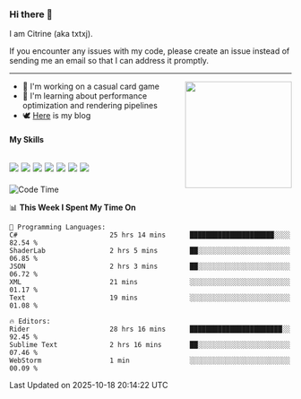 ### Hi there 👋

I am Citrine (aka txtxj).

If you encounter any issues with my code, please create an issue instead of sending me an email so that I can address it promptly.

---

<img align="right" height="190" src="http://github-profile-summary-cards.vercel.app/api/cards/stats?username=txtxj&theme=vue">

- 🌱 I'm working on a casual card game
- 📖 I'm learning about performance optimization and rendering pipelines
- 🕊️ [Here](https://txtxj.top) is my blog

#### My Skills

![](https://img.shields.io/badge/Unity-000000?logo=unity&logoColor=fff)
![](https://img.shields.io/badge/C%23-239120?logo=csharp&logoColor=fff)
![](https://img.shields.io/badge/Python-3e74a2?logo=python&logoColor=fff)
![](https://img.shields.io/badge/C++-65318e?logo=cplusplus&logoColor=fff)
![](https://img.shields.io/badge/Vue-4FC08D?logo=vuedotjs&logoColor=fff)
![](https://img.shields.io/badge/Blender-f5792a?logo=blender&logoColor=fff)
![](https://img.shields.io/badge/MS%20SQL-cc2927?logo=microsoftsqlserver&logoColor=fff)
---

<!--START_SECTION:waka-->
![Code Time](http://img.shields.io/badge/Code%20Time-3%2C493%20hrs%2039%20mins-blue)

📊 **This Week I Spent My Time On** 

```text
💬 Programming Languages: 
C#                       25 hrs 14 mins      █████████████████████░░░░   82.54 % 
ShaderLab                2 hrs 5 mins        ██░░░░░░░░░░░░░░░░░░░░░░░   06.85 % 
JSON                     2 hrs 3 mins        ██░░░░░░░░░░░░░░░░░░░░░░░   06.72 % 
XML                      21 mins             ░░░░░░░░░░░░░░░░░░░░░░░░░   01.17 % 
Text                     19 mins             ░░░░░░░░░░░░░░░░░░░░░░░░░   01.08 % 

🔥 Editors: 
Rider                    28 hrs 16 mins      ███████████████████████░░   92.45 % 
Sublime Text             2 hrs 16 mins       ██░░░░░░░░░░░░░░░░░░░░░░░   07.46 % 
WebStorm                 1 min               ░░░░░░░░░░░░░░░░░░░░░░░░░   00.09 % 
```


 Last Updated on 2025-10-18 20:14:22 UTC
<!--END_SECTION:waka-->

